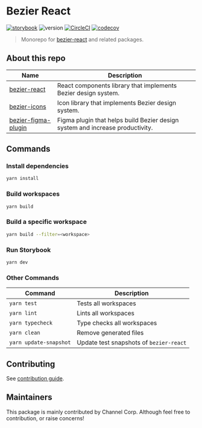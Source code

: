# Bezier React

[![storybook](https://shields.io/badge/storybook-white?logo=storybook&style=flat)](https://main--62bead1508281287d3c94d25.chromatic.com) ![version](https://img.shields.io/github/package-json/v/channel-io/bezier-react?filename=packages%2Fbezier-react%2Fpackage.json) [![CircleCI](https://dl.circleci.com/status-badge/img/gh/channel-io/bezier-react/tree/main.svg?style=svg)](https://dl.circleci.com/status-badge/redirect/gh/channel-io/bezier-react/tree/main) [![codecov](https://codecov.io/gh/channel-io/bezier-react/branch/main/graph/badge.svg?token=bwCtdh41fD)](https://codecov.io/gh/channel-io/bezier-react)

> Monorepo for [bezier-react](packages/bezier-react) and related packages.

## About this repo

| Name | Description |
|---|---|
| [bezier-react](packages/bezier-react) | React components library that implements Bezier design system. |
| [bezier-icons](packages/bezier-icons) | Icon library that implements Bezier design system. |
| [bezier-figma-plugin](packages/bezier-figma-plugin) | Figma plugin that helps build Bezier design system and increase productivity. |

## Commands

### Install dependencies

```bash
yarn install
```

### Build workspaces

```bash
yarn build
```

### Build a specific workspace

```bash
yarn build --filter=<workspace>
```

### Run Storybook

```bash
yarn dev
```

### Other Commands

| Command | Description |
|---|---|
| `yarn test` | Tests all workspaces |
| `yarn lint` | Lints all workspaces |
| `yarn typecheck` | Type checks all workspaces |
| `yarn clean` | Remove generated files |
| `yarn update-snapshot` | Update test snapshots of `bezier-react` |

## Contributing

See [contribution guide](CONTRIBUTING.md).

## Maintainers

This package is mainly contributed by Channel Corp. Although feel free to contribution, or raise concerns!
